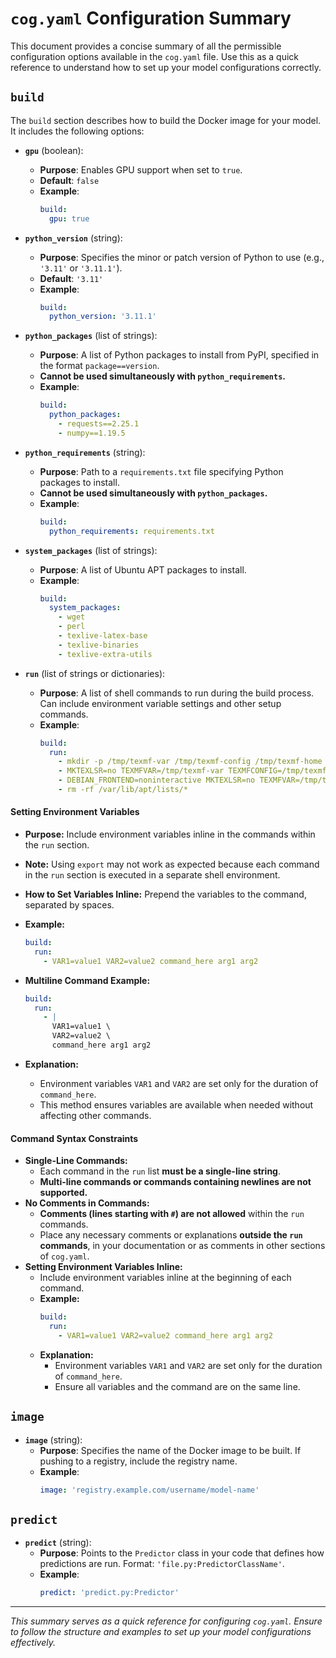 # `cog.yaml` Configuration Summary

This document provides a concise summary of all the permissible configuration options available in the `cog.yaml` file. Use this as a quick reference to understand how to set up your model configurations correctly.

## `build`

The `build` section describes how to build the Docker image for your model. It includes the following options:

- **`gpu`** (boolean):
  - **Purpose**: Enables GPU support when set to `true`.
  - **Default**: `false`
  - **Example**:
    ```yaml
    build:
      gpu: true
    ```

- **`python_version`** (string):
  - **Purpose**: Specifies the minor or patch version of Python to use (e.g., `'3.11'` or `'3.11.1'`).
  - **Default**: `'3.11'`
  - **Example**:
    ```yaml
    build:
      python_version: '3.11.1'
    ```

- **`python_packages`** (list of strings):
  - **Purpose**: A list of Python packages to install from PyPI, specified in the format `package==version`.
  - **Cannot be used simultaneously with `python_requirements`.**
  - **Example**:
    ```yaml
    build:
      python_packages:
        - requests==2.25.1
        - numpy==1.19.5
    ```

- **`python_requirements`** (string):
  - **Purpose**: Path to a `requirements.txt` file specifying Python packages to install.
  - **Cannot be used simultaneously with `python_packages`.**
  - **Example**:
    ```yaml
    build:
      python_requirements: requirements.txt
    ```

- **`system_packages`** (list of strings):
  - **Purpose**: A list of Ubuntu APT packages to install.
  - **Example**:
    ```yaml
    build:
      system_packages:
        - wget
        - perl
        - texlive-latex-base
        - texlive-binaries
        - texlive-extra-utils
    ```

- **`run`** (list of strings or dictionaries):
  - **Purpose**: A list of shell commands to run during the build process. Can include environment variable settings and other setup commands.
  - **Example**:
    ```yaml
    build:
      run:
        - mkdir -p /tmp/texmf-var /tmp/texmf-config /tmp/texmf-home
        - MKTEXLSR=no TEXMFVAR=/tmp/texmf-var TEXMFCONFIG=/tmp/texmf-config HOMETEXMF=/tmp/texmf-home apt-get update -qq
        - DEBIAN_FRONTEND=noninteractive MKTEXLSR=no TEXMFVAR=/tmp/texmf-var TEXMFCONFIG=/tmp/texmf-config HOMETEXMF=/tmp/texmf-home apt-get install -y --no-install-recommends wget perl texlive-latex-base texlive-binaries texlive-extra-utils
        - rm -rf /var/lib/apt/lists/*
    ```

#### **Setting Environment Variables**

- **Purpose:** Include environment variables inline in the commands within the `run` section.
- **Note:** Using `export` may not work as expected because each command in the `run` section is executed in a separate shell environment.
- **How to Set Variables Inline:** Prepend the variables to the command, separated by spaces.

- **Example:**

  ```yaml
  build:
    run:
      - VAR1=value1 VAR2=value2 command_here arg1 arg2
  ```

- **Multiline Command Example:**

  ```yaml
  build:
    run:
      - |
        VAR1=value1 \
        VAR2=value2 \
        command_here arg1 arg2
  ```

- **Explanation:**
  - Environment variables `VAR1` and `VAR2` are set only for the duration of `command_here`.
  - This method ensures variables are available when needed without affecting other commands.

#### **Command Syntax Constraints**

- **Single-Line Commands:**
  - Each command in the `run` list **must be a single-line string**.
  - **Multi-line commands or commands containing newlines are not supported.**
- **No Comments in Commands:**
  - **Comments (lines starting with `#`) are not allowed** within the `run` commands.
  - Place any necessary comments or explanations **outside the `run` commands**, in your documentation or as comments in other sections of `cog.yaml`.
- **Setting Environment Variables Inline:**
  - Include environment variables inline at the beginning of each command.
  - **Example:**
    ```yaml
    build:
      run:
        - VAR1=value1 VAR2=value2 command_here arg1 arg2
    ```
  - **Explanation:**
    - Environment variables `VAR1` and `VAR2` are set only for the duration of `command_here`.
    - Ensure all variables and the command are on the same line.

## `image`

- **`image`** (string):
  - **Purpose**: Specifies the name of the Docker image to be built. If pushing to a registry, include the registry name.
  - **Example**:
    ```yaml
    image: 'registry.example.com/username/model-name'
    ```

## `predict`

- **`predict`** (string):
  - **Purpose**: Points to the `Predictor` class in your code that defines how predictions are run. Format: `'file.py:PredictorClassName'`.
  - **Example**:
    ```yaml
    predict: 'predict.py:Predictor'
    ```

---

*This summary serves as a quick reference for configuring `cog.yaml`. Ensure to follow the structure and examples to set up your model configurations effectively.*
